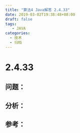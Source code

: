 ```yaml
---
title: "算法4 Java解答 2.4.33"
date: 2019-03-02T19:38:48+08:00
draft: false
tags:
   - JAVA
categories:
  - 技术
  - 归档
---
```



# 2.4.33

## 问题：




## 分析：


## 参考：


